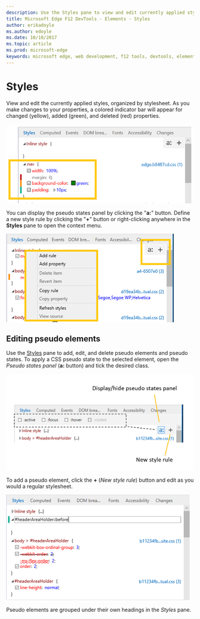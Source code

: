 ```yaml
---
description: Use the Styles pane to view and edit currently applied styles and pseudo elements
title: Microsoft Edge F12 DevTools - Elements - Styles
author: erikadoyle
ms.author: edoyle
ms.date: 10/10/2017
ms.topic: article
ms.prod: microsoft-edge
keywords: microsoft edge, web development, f12 tools, devtools, elements, styles, pseudo state, pseudo classe, pseudo element
---
```


# Styles
View and edit the currently applied styles, organized by stylesheet.  As you make changes to your properties, a colored indicator bar will appear for changed (yellow), added (green), and deleted (red) properties.

![Styles pane](../media/elements_styles.png)

You can display the pseudo states panel by clicking the "**a:**" button. Define a new style rule by clicking the "**+**" button or right-clicking anywhere in the **Styles** pane to open the context menu.

![Styles pane buttons and context menu](../media/elements_styles_buttons.png)

## Editing pseudo elements

Use the [Styles](#styles) pane to add, edit, and delete pseudo elements and pseudo states. To apply a CSS pseudo state to the selected element, open the *Pseudo states panel* (**a:** button) and tick the desired class.

![Pseudo classes in Styles pane](../media/elements_styles_pseudo_states.png)

To add a pseudo element, click the **+** (*New style rule*) button and edit as you would a regular stylesheet.

![Adding a pseudo element from the Styles pane](../media/elements_styles_pseudo_element.png)

Pseudo elements are grouped under their own headings in the *Styles* pane.
